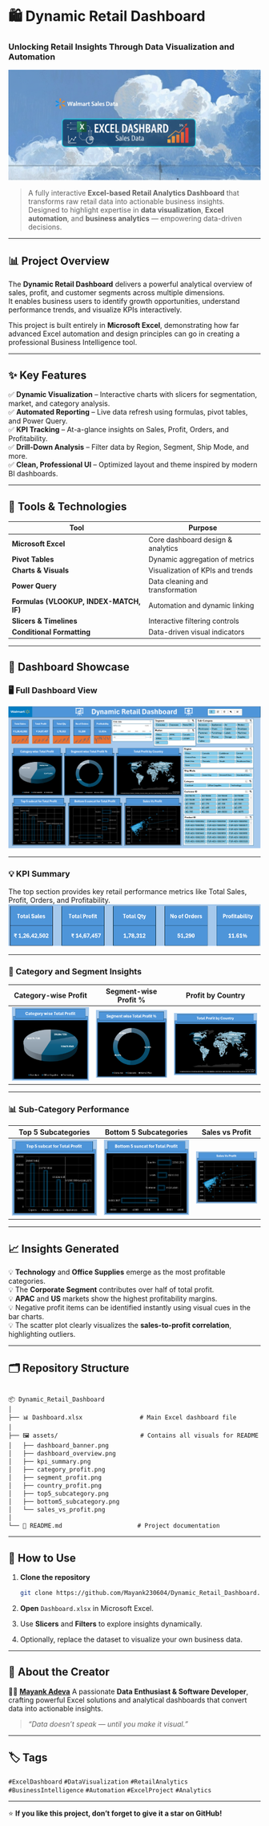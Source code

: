# 🛍️ Dynamic Retail Dashboard  
### Unlocking Retail Insights Through Data Visualization and Automation  

![Dashboard Banner](assets/dashboard_banner.png)

> A fully interactive **Excel-based Retail Analytics Dashboard** that transforms raw retail data into actionable business insights.  
> Designed to highlight expertise in **data visualization**, **Excel automation**, and **business analytics** — empowering data-driven decisions.

---

## 📊 Project Overview  

The **Dynamic Retail Dashboard** delivers a powerful analytical overview of sales, profit, and customer segments across multiple dimensions.  
It enables business users to identify growth opportunities, understand performance trends, and visualize KPIs interactively.

This project is built entirely in **Microsoft Excel**, demonstrating how far advanced Excel automation and design principles can go in creating a professional Business Intelligence tool.

---

## ✨ Key Features  

✅ **Dynamic Visualization** – Interactive charts with slicers for segmentation, market, and category analysis.  
✅ **Automated Reporting** – Live data refresh using formulas, pivot tables, and Power Query.  
✅ **KPI Tracking** – At-a-glance insights on Sales, Profit, Orders, and Profitability.  
✅ **Drill-Down Analysis** – Filter data by Region, Segment, Ship Mode, and more.  
✅ **Clean, Professional UI** – Optimized layout and theme inspired by modern BI dashboards.  

---

## 🧠 Tools & Technologies  

| Tool | Purpose |
|------|----------|
| **Microsoft Excel** | Core dashboard design & analytics |
| **Pivot Tables** | Dynamic aggregation of metrics |
| **Charts & Visuals** | Visualization of KPIs and trends |
| **Power Query** | Data cleaning and transformation |
| **Formulas (VLOOKUP, INDEX-MATCH, IF)** | Automation and dynamic linking |
| **Slicers & Timelines** | Interactive filtering controls |
| **Conditional Formatting** | Data-driven visual indicators |

---

## 📸 Dashboard Showcase  

### 🖥️ Full Dashboard View  
![Dashboard Overview](assets/dashboard_overview.png)

---

### 💡 KPI Summary  
The top section provides key retail performance metrics like Total Sales, Profit, Orders, and Profitability.  
![KPI Summary](assets/kpi_summary.png)

---

### 🧩 Category and Segment Insights  
| Category-wise Profit | Segment-wise Profit % | Profit by Country |
|:--------------------:|:--------------------:|:-----------------:|
| ![Category Profit](assets/category_profit.png) | ![Segment Profit](assets/segment_profit.png) | ![Country Profit](assets/country_profit.png) |

---

### 📊 Sub-Category Performance  
| Top 5 Subcategories | Bottom 5 Subcategories | Sales vs Profit |
|:--------------------:|:----------------------:|:----------------:|
| ![Top 5 Subcategories](assets/top5_subcategory.png) | ![Bottom 5 Subcategories](assets/bottom5_subcategory.png) | ![Sales vs Profit](assets/sales_vs_profit.png) |

---

## 📈 Insights Generated  

💡 **Technology** and **Office Supplies** emerge as the most profitable categories.  
💡 The **Corporate Segment** contributes over half of total profit.  
💡 **APAC** and **US** markets show the highest profitability margins.  
💡 Negative profit items can be identified instantly using visual cues in the bar charts.  
💡 The scatter plot clearly visualizes the **sales-to-profit correlation**, highlighting outliers.

---

## 🗂️ Repository Structure  

```

📦 Dynamic_Retail_Dashboard
│
├── 📊 Dashboard.xlsx                # Main Excel dashboard file
│
├── 🖼️ assets/                       # Contains all visuals for README
│   ├── dashboard_banner.png
│   ├── dashboard_overview.png
│   ├── kpi_summary.png
│   ├── category_profit.png
│   ├── segment_profit.png
│   ├── country_profit.png
│   ├── top5_subcategory.png
│   ├── bottom5_subcategory.png
│   └── sales_vs_profit.png
│
└── 📘 README.md                     # Project documentation

````

---

## 🚀 How to Use

1. **Clone the repository**

   ```bash
   git clone https://github.com/Mayank230604/Dynamic_Retail_Dashboard.git
   ```

2. **Open** `Dashboard.xlsx` in Microsoft Excel.

3. Use **Slicers** and **Filters** to explore insights dynamically.

4. Optionally, replace the dataset to visualize your own business data.

---

## 💼 About the Creator

👨‍💻 **[Mayank Adeva](https://github.com/Mayank230604)**
A passionate **Data Enthusiast & Software Developer**, crafting powerful Excel solutions and analytical dashboards that convert data into actionable insights.

> *“Data doesn’t speak — until you make it visual.”*

---

## 🏷️ Tags

`#ExcelDashboard` `#DataVisualization` `#RetailAnalytics` `#BusinessIntelligence` `#Automation` `#ExcelProject` `#Analytics`

---

⭐ **If you like this project, don’t forget to give it a star on GitHub!**

